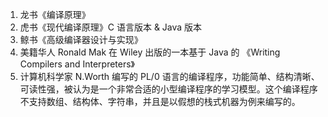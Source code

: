 1. 龙书《编译原理》
2. 虎书《现代编译原理》C 语言版本 & Java 版本
3. 鲸书《高级编译器设计与实现》
4. 美籍华人 Ronald Mak 在 Wiley 出版的一本基于 Java 的 《Writing Compilers and Interpreters》
5. 计算机科学家 N.Worth 编写的 PL/0 语言的编译程序，功能简单、结构清晰、可读性强，被认为是一个非常合适的小型编译程序的学习模型。这个编译程序不支持数组、结构体、字符串，并且是以假想的栈式机器为例来编写的。

